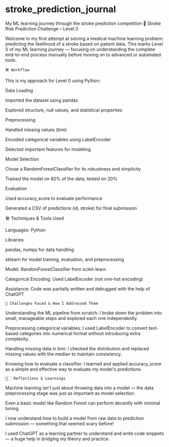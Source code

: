 # stroke_prediction_journal
My ML learning journey through the stroke prediction competition
🧠 Stroke Risk Prediction Challenge – Level 0

Welcome to my first attempt at solving a medical machine learning problem: predicting the likelihood of a stroke based on patient data. This marks Level 0 of my ML learning journey — focusing on understanding the complete end-to-end process manually before moving on to advanced or automated tools.

    🛠️ Workflow

This is my approach for Level 0 using Python:

Data Loading

Imported the dataset using pandas

Explored structure, null values, and statistical properties

Preprocessing

Handled missing values (bmi)

Encoded categorical variables using LabelEncoder

Selected important features for modeling

Model Selection

Chose a RandomForestClassifier for its robustness and simplicity

Trained the model on 80% of the data, tested on 20%

Evaluation

Used accuracy_score to evaluate performance

Generated a CSV of predictions (id, stroke) for final submission

   🛠️ Techniques & Tools Used

Languages: Python

Libraries:

pandas, numpy for data handling

sklearn for model training, evaluation, and preprocessing

Model: RandomForestClassifier from scikit-learn

Categorical Encoding: Used LabelEncoder (not one-hot encoding)

Assistance: Code was partially written and debugged with the help of ChatGPT

    🚧 Challenges Faced & How I Addressed Them
Understanding the ML pipeline from scratch: I broke down the problem into small, manageable steps and explored each one independently.

Preprocessing categorical variables: I used LabelEncoder to convert text-based categories into numerical format without introducing extra complexity.

Handling missing data in bmi: I checked the distribution and replaced missing values with the median to maintain consistency.

Knowing how to evaluate a classifier: I learned and applied accuracy_score as a simple and effective way to evaluate my model's predictions.

    🦮🏻 Reflections & Learnings

Machine learning isn't just about throwing data into a model — the data preprocessing stage was just as important as model selection.

Even a basic model like Random Forest can perform decently with minimal tuning.

I now understand how to build a model from raw data to prediction submission — something that seemed scary before!

I used ChatGPT as a learning partner to understand and write code snippets — a huge help in bridging my theory and practice.
